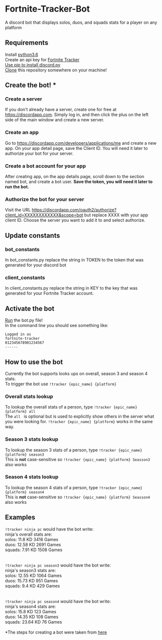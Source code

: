 # Fortnite-Tracker-Bot
A discord bot that displays solos, duos, and squads stats for a player on any platform

## Requirements

Install [python3.6](https://www.python.org/downloads/) <br/>
Create an api key for [Fortnite Tracker](https://fortnitetracker.com/site-api) <br/>
[Use pip to install discord.py](https://pypi.org/project/discord.py/) <br/>
[Clone](https://git-scm.com/docs/git-clone) this repository somewhere on your machine!

## Create the bot! *

### Create a server
If you don't already have a server, create one for free at https://discordapp.com. Simply log in, and then click the plus on the left side of the main window and create a new server.

### Create an app
Go to https://discordapp.com/developers/applications/me and create a new app. On your app detail page, save the Client ID. You will need it later to authorize your bot for your server.

### Create a bot account for your app
After creating app, on the app details page, scroll down to the section named bot, and create a bot user. **Save the token, you will need it later to run the bot.**

### Authorize the bot for your server
Visit the URL https://discordapp.com/oauth2/authorize?client_id=XXXXXXXXXXXX&scope=bot but replace XXXX with your app client ID. Choose the server you want to add it to and select authorize.

## Update constants

### bot_constants
In bot_constants.py replace the string in TOKEN to the token that was generated for your discord bot

### client_constants
In client_constants.py replace the string in KEY to the key that was generated for your Fortnite Tracker account.

## Activate the bot
[Run](https://www.pythoncentral.io/execute-python-script-file-shell/) the bot.py file! <br/>
In the command line you should see something like: <br/>
```
Logged in as
fortnite-tracker
012345678901234567
------
```

## How to use the bot
Currently the bot supports looks ups on overall, season 3 and season 4 stats. <br/>
To trigger the bot use ` !tracker {epic_name} {platform} ` <br/>

### Overall stats lookup
To lookup the overall stats of a person, type ` !tracker {epic_name} {platform} all ` <br/>
The `all ` is optional but is used to explicitly show others in the server what you were looking for. ` !tracker {epic_name} {platform} ` works in the same way.

### Season 3 stats lookup
To lookup the season 3 stats of a person, type ` !tracker {epic_name} {platform} season3 ` </br>
This is **not** case-sensitive so ` !tracker {epic_name} {platform} Seasson3 ` also works

### Season 4 stats lookup
To lookup the season 4 stats of a person, type ` !tracker {epic_name} {platform} season4 ` </br>
This is **not** case-sensitive so ` !tracker {epic_name} {platform} Seasson4 ` also works

## Examples
` !tracker ninja pc ` would have the bot write: <br/>
ninja's overall stats are:  <br/>
solos:     11.8 KD 3416 Games <br/>
duos:      12.58 KD 2691 Games <br/>
squads:   7.91 KD 1508 Games <br/>
<br/> <br/>
` !tracker ninja pc season3 ` would have the bot write: <br/>
ninja's season3 stats are: <br/>
solos:     12.55 KD 1064 Games <br/>
duos:      15.73 KD 951 Games <br/>
squads:   9.4 KD 429 Games <br/>
<br/> <br/>
` !tracker ninja pc season4 ` would have the bot write: <br/>
ninja's season4 stats are: <br/>
solos:     15.8 KD 123 Games <br/>
duos:      14.35 KD 108 Games <br/>
squads:   23.64 KD 76 Games <br/>
<br/>
*The steps for creating a bot were taken from [here](https://www.devdungeon.com/content/make-discord-bot-python)
